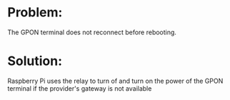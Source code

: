# Problem: 
The GPON terminal does not reconnect before rebooting.
# Solution: 
Raspberry Pi uses the relay to turn of and turn on the power of the GPON terminal if the provider's gateway is not available

